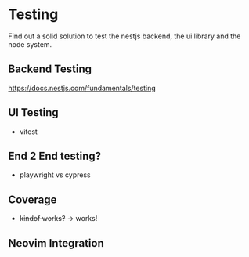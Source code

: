 # Testing

Find out a solid solution to test the nestjs backend, the ui library and the node system.

## Backend Testing

https://docs.nestjs.com/fundamentals/testing

## UI Testing

- vitest

## End 2 End testing?

- playwright vs cypress

## Coverage

- ~~kindof works?~~ -> works!

## Neovim Integration

